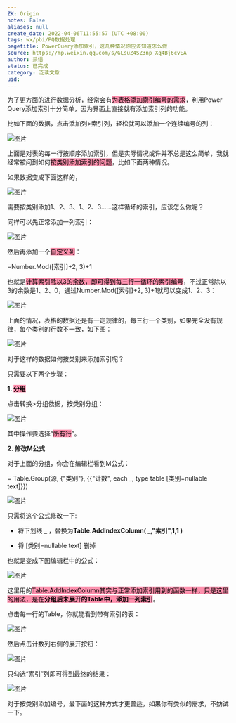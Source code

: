 ```yaml
---
ZK: Origin
notes: False
aliases: null
create_date: 2022-04-06T11:55:57 (UTC +08:00)
tags: wx/pbi/PQ数据处理
pagetitle: PowerQuery添加索引，这几种情况你应该知道怎么做
source: https://mp.weixin.qq.com/s/GLsuZ4SZ3np_Xq4Bj6cvEA
author: 采悟
status: 已完成
category: 泛读文章
uid: 
---
```



为了更方面的进行数据分析，经常会有<mark style="background: #FF5582A6;">为表格添加索引编号的需求</mark>，利用Power Query添加索引十分简单，因为界面上直接就有添加索引列的功能。

比如下面的数据，点击添加列>索引列，轻松就可以添加一个连续编号的列：

![图片](https://mmbiz.qpic.cn/mmbiz_jpg/aHEbZtANQJMwePy6LrpicIoFGbAoAQRmdxDP2D3tpo5GPIKkrxPviaAtDcNiaPAkDaRDBujjDp94Kuu1wlSojkia3A/640?wx_fmt=jpeg&wxfrom=5&wx_lazy=1&wx_co=1)

上面是对表的每一行按顺序添加索引，但是实际情况或许并不总是这么简单，我就经常被问到如何<mark style="background: #FF5582A6;">按类别添加索引的问题</mark>，比如下面两种情况。

如果数据变成下面这样的，  

![图片](https://mmbiz.qpic.cn/mmbiz_jpg/aHEbZtANQJPTQASDJdiaZC0tOibTb9b9ka8opo91al7Np9cIwP7HO8Hguv7aKmsq3b9vuITALty6vBfj5140vj5Q/640?wx_fmt=jpeg&wxfrom=5&wx_lazy=1&wx_co=1)

需要按类别添加1、2、3、1、2、3……这样循坏的索引，应该怎么做呢？

同样可以先正常添加一列索引：  

![图片](https://mmbiz.qpic.cn/mmbiz_jpg/aHEbZtANQJPTQASDJdiaZC0tOibTb9b9kaTcs1gl0ZWw3vn9bFXuw7WibY6kSwN5Dz8QB4IIeGHw3cTCJe8ibxiaL4g/640?wx_fmt=jpeg&wxfrom=5&wx_lazy=1&wx_co=1)

然后再添加一个<mark style="background: #FF5582A6;">自定义列</mark>：

\=Number.Mod(\[索引\]+2, 3)+1

也就是<mark style="background: #FF5582A6;">计算索引除以3的余数，即可得到每三行一循环的索引编号</mark>，不过正常除以3的余数是1、2、0，通过Number.Mod(\[索引\]+2, 3)+1就可以变成1、2、3：  

![图片](https://mmbiz.qpic.cn/mmbiz_jpg/aHEbZtANQJPTQASDJdiaZC0tOibTb9b9kaWoVvCoibcvJPibDibiaqj6SWOPOMWAcE8OHjhv6VWP3kmsRmfsia2qoIicHw/640?wx_fmt=jpeg&wxfrom=5&wx_lazy=1&wx_co=1)

上面的情况，表格的数据还是有一定规律的，每三行一个类别，如果完全没有规律，每个类别的行数不一致，如下图：  

![图片](https://mmbiz.qpic.cn/mmbiz_jpg/aHEbZtANQJPTQASDJdiaZC0tOibTb9b9ka0UwHmkTOYWQeEeSDXbVf9KclJpNBPXDp1rfOCdA0Zv8NRAia6IMJarw/640?wx_fmt=jpeg&wxfrom=5&wx_lazy=1&wx_co=1)

对于这样的数据如何按类别来添加索引呢？

只需要以下两个步骤：  

**1\. <mark style="background: #FF5582A6;">分组</mark>**

点击转换>分组依据，按类别分组：

![图片](https://mmbiz.qpic.cn/mmbiz_jpg/aHEbZtANQJPTQASDJdiaZC0tOibTb9b9kaejkSR61MneUYr4odMdoqKGz9FxiaZzNP1wpeAPNYrdiazGJm5qeZp9cg/640?wx_fmt=jpeg&wxfrom=5&wx_lazy=1&wx_co=1)

其中操作要选择“<mark style="background: #FF5582A6;">所有行</mark>”。  

**2\. 修改M公式**

对于上面的分组，你会在编辑栏看到M公式：

\= Table.Group(源, {"类别"}, {{"计数", each \_, type table \[类别=nullable text\]}})

![图片](https://mmbiz.qpic.cn/mmbiz_jpg/aHEbZtANQJPTQASDJdiaZC0tOibTb9b9kaXoBvK9UUicHQWmBNDrwE3l8HzVFKOGlIMDUmoibwz1Pu7UecwhrD1uzg/640?wx_fmt=jpeg&wxfrom=5&wx_lazy=1&wx_co=1)

只需将这个公式修改一下:

-   将下划线 **\_** ，替换为**Table.AddIndexColumn( \_,"索引",1,1 )**
    
-   将 \[类别=nullable text\] 删掉
    

也就是变成下图编辑栏中的公式：

![图片](https://mmbiz.qpic.cn/mmbiz_jpg/aHEbZtANQJPTQASDJdiaZC0tOibTb9b9kaRVqCBJPDqQcGcgoeoAfRa6Z52VyU1aHMAfVdx0JB6aKMMWM1ERRh2g/640?wx_fmt=jpeg&wxfrom=5&wx_lazy=1&wx_co=1)

这里用的<mark style="background: #FF5582A6;">Table.AddIndexColumn其实与正常添加索引用到的函数一样，只是这里的用法，是在**分组后未展开的Table中，添加一列索引**</mark>。

点击每一行的Table，你就能看到带有索引的表：

![图片](https://mmbiz.qpic.cn/mmbiz_jpg/aHEbZtANQJPTQASDJdiaZC0tOibTb9b9kaHMia3ZO01skFwXiauy5HbXPASfzcKv3MMS6cjHY8A8AraoEHQFgVqsRw/640?wx_fmt=jpeg&wxfrom=5&wx_lazy=1&wx_co=1)

然后点击计数列右侧的展开按钮：

![图片](https://mmbiz.qpic.cn/mmbiz_jpg/aHEbZtANQJPTQASDJdiaZC0tOibTb9b9kaZ6rNNa8nonUk2qESzVib6wJSnet5AlegGPCAXzsvMYvpoUtaujVna4g/640?wx_fmt=jpeg&wxfrom=5&wx_lazy=1&wx_co=1)

只勾选“索引”列即可得到最终的结果：

![图片](https://mmbiz.qpic.cn/mmbiz_jpg/aHEbZtANQJPTQASDJdiaZC0tOibTb9b9kadibHYGP3iagI09NkW9rRdAqxQJaCgicel0sFxHW7ppHCr5pOgZjZGC6ew/640?wx_fmt=jpeg&wxfrom=5&wx_lazy=1&wx_co=1)

对于按类别添加编号，最下面的这种方式才更普适，如果你有类似的需求，不妨试一下。
